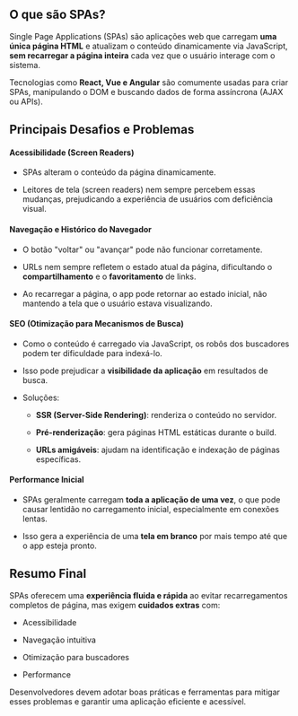 ## O que são SPAs?

Single Page Applications (SPAs) são aplicações web que carregam **uma única página HTML** e atualizam o conteúdo dinamicamente via JavaScript, **sem recarregar a página inteira** cada vez que o usuário interage com o sistema.

Tecnologias como **React, Vue e Angular** são comumente usadas para criar SPAs, manipulando o DOM e buscando dados de forma assíncrona (AJAX ou APIs).

## Principais Desafios e Problemas

#### Acessibilidade (Screen Readers)
    
- SPAs alteram o conteúdo da página dinamicamente.

- Leitores de tela (screen readers) nem sempre percebem essas mudanças, prejudicando a experiência de usuários com deficiência visual.
        
#### Navegação e Histórico do Navegador
    
- O botão "voltar" ou "avançar" pode não funcionar corretamente.

- URLs nem sempre refletem o estado atual da página, dificultando o **compartilhamento** e o **favoritamento** de links.

- Ao recarregar a página, o app pode retornar ao estado inicial, não mantendo a tela que o usuário estava visualizando.
        
#### SEO (Otimização para Mecanismos de Busca)

- Como o conteúdo é carregado via JavaScript, os robôs dos buscadores podem ter dificuldade para indexá-lo.

- Isso pode prejudicar a **visibilidade da aplicação** em resultados de busca.

- Soluções:

	- **SSR (Server-Side Rendering)**: renderiza o conteúdo no servidor.
	
	- **Pré-renderização**: gera páginas HTML estáticas durante o build.
	
	- **URLs amigáveis**: ajudam na identificação e indexação de páginas específicas.
            
#### Performance Inicial

- SPAs geralmente carregam **toda a aplicação de uma vez**, o que pode causar lentidão no carregamento inicial, especialmente em conexões lentas.

- Isso gera a experiência de uma **tela em branco** por mais tempo até que o app esteja pronto.

## Resumo Final

SPAs oferecem uma **experiência fluida e rápida** ao evitar recarregamentos completos de página, mas exigem **cuidados extras** com:

- Acessibilidade
    
- Navegação intuitiva
    
- Otimização para buscadores
    
- Performance
    

Desenvolvedores devem adotar boas práticas e ferramentas para mitigar esses problemas e garantir uma aplicação eficiente e acessível.